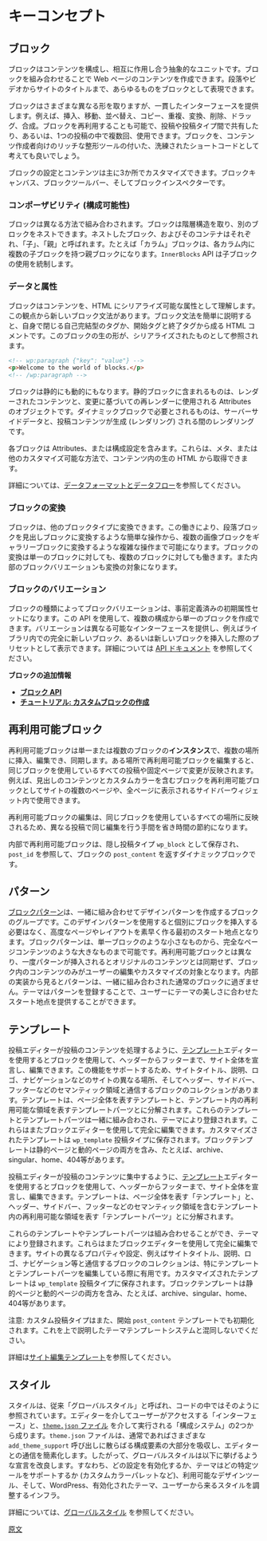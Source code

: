 <!--
# Key Concepts
 -->
# キーコンセプト

<!--
## Blocks
 -->
## ブロック

<!--
Blocks are an abstract unit for structuring and interacting with content. When composed together they create the content for a webpage. Everything from a paragraph, to a video, to the site title is represented as a block.
 -->
ブロックはコンテンツを構成し、相互に作用し合う抽象的なユニットです。ブロックを組み合わせることで Web ページのコンテンツを作成できます。段落やビデオからサイトのタイトルまで、あらゆるものをブロックとして表現できます。

<!--
Blocks come in many different forms but also provide a consistent interface. They can be inserted, moved, reordered, copied, duplicated, transformed, deleted, dragged, and combined. Blocks can also be reused, allowing them to be shared across posts and post types and/or used multiple times in the same post. If it helps, you can think of blocks as a more graceful shortcode, with rich formatting tools for users to compose content.
 -->
ブロックはさまざまな異なる形を取りますが、一貫したインターフェースを提供します。例えば、挿入、移動、並べ替え、コピー、重複、変換、削除、ドラッグ、合成。ブロックを再利用することも可能で、投稿や投稿タイプ間で共有したり、あるいは、1つの投稿の中で複数回、使用できます。ブロックを、コンテンツ作成者向けのリッチな整形ツールの付いた、洗練されたショートコードとして考えても良いでしょう。

<!--
The settings and content of a block can be customized in three main places: the block canvas, the block toolbar, and the block inspector.
 -->
ブロックの設定とコンテンツは主に3か所でカスタマイズできます。ブロックキャンバス、ブロックツールバー、そしてブロックインスペクターです。

<!--
### Composability
 -->
### コンポーザビリティ (構成可能性)

<!--
Blocks are meant to be combined in different ways. Blocks are hierarchical in that a block can be nested within another block. Nested blocks and its container are also called _children_ and _parent_ respectively. For example, a _Columns_ block can be the parent block to multiple child blocks in each of its columns. The API that governs child block usage is named `InnerBlocks`.
 -->
ブロックは異なる方法で組み合わされます。ブロックは階層構造を取り、別のブロックをネストできます。ネストしたブロック、およびそのコンテナはそれぞれ、「子」、「親」と呼ばれます。たとえば「カラム」ブロックは、各カラム内に複数の子ブロックを持つ親ブロックになります。`InnerBlocks` API は子ブロックの使用を統制します。

<!--
### Data and attributes
 -->
### データと属性

<!--
Blocks understand content as attributes and are serializable to HTML. To this point, there is a new Block Grammar. Distilled, the block grammar is an HTML comment, either a self-closing tag or with a beginning tag and ending tag. In the main tag, depending on the block type and user customizations, there can be a JSON object. This raw form of the block is referred to as serialized.
 -->
ブロックはコンテンツを、HTML にシリアライズ可能な属性として理解します。この観点から新しいブロック文法があります。ブロック文法を簡単に説明すると、自身で閉じる自己完結型のタグか、開始タグと終了タグから成る HTML コメントです。このブロックの生の形が、シリアライズされたものとして参照されます。

```html
<!-- wp:paragraph {"key": "value"} -->
<p>Welcome to the world of blocks.</p>
<!-- /wp:paragraph -->
```

<!--
Blocks can be static or dynamic. Static blocks contain rendered content and an object of Attributes used to re-render based on changes. Dynamic blocks require server-side data and rendering while the post content is being generated (rendering).

Each block contains Attributes or configuration settings, which can be sourced from raw HTML in the content via meta or other customizable origins.
 -->
ブロックは静的にも動的にもなります。静的ブロックに含まれるものは、レンダーされたコンテンツと、変更に基づいての再レンダーに使用される Attributes のオブジェクトです。ダイナミックブロックで必要とされるものは、サーバーサイドデータと、投稿コンテンツが生成 (レンダリング) される間のレンダリングです。

各ブロックは Attributes、または構成設定を含みます。これらは、メタ、または他のカスタマイズ可能な方法で、コンテンツ内の生の HTML から取得できます。

詳細については、[データフォーマットとデータフロー](https://ja.wordpress.org/team/handbook/block-editor/explanations/architecture/data-flow/)を参照してください。

<!--
### Block transforms
 -->
### ブロックの変換

<!--
Blocks have the ability to be transformed into other block types. This allows basic operations like converting a paragraph into a heading, but also more intricate ones like multiple images becoming a gallery. Block transforms work for single blocks and for multi-block selections. Internal block variations are also possible transformation targets.
 -->
ブロックは、他のブロックタイプに変換できます。この働きにより、段落ブロックを見出しブロックに変換するような簡単な操作から、複数の画像ブロックをギャラリーブロックに変換するような複雑な操作まで可能になります。ブロックの変換は単一のブロックに対しても、複数のブロックに対しても働きます。また内部のブロックバリエーションも変換の対象になります。

<!--
### Block variations
 -->
### ブロックのバリエーション

<!--
Given a block type, a block variation is a predefined set of its initial attributes. This API allows creating a single block from which multiple configurations are possible. Variations provide different possible interfaces, including showing up as entirely new blocks in the library, or as presets when inserting a new block. Read [the API documentation](/docs/reference-guides/block-api/block-registration.md#variations-optional) for more details.
 -->
ブロックの種類によってブロックバリエーションは、事前定義済みの初期属性セットになります。この API を使用して、複数の構成から単一のブロックを作成できます。バリエーションは異なる可能なインターフェースを提供し、例えばライブラリ内での完全に新しいブロック、あるいは新しいブロックを挿入した際のプリセットとして表示できます。詳細については [API ドキュメント](https://developer.wordpress.org/block-editor/developers/block-api/block-registration/#variations-optional) を参照してください。

<!--
**More on blocks**
 -->
**ブロックの追加情報**

<!--
-   **[Block API](/docs/reference-guides/block-api/README.md)**
-   **[Tutorial: Building A Custom Block](/docs/getting-started/devenv/get-started-with-create-block.md)**
 -->
- **[ブロック API](https://ja.wordpress.org/team/handbook/block-editor/reference-guides/block-api/)**
- **[チュートリアル: カスタムブロックの作成](https://ja.wordpress.org/team/handbook/block-editor/getting-started/devenv/get-started-with-create-block/)**

<!--
## Reusable blocks
 -->
## 再利用可能ブロック

<!--
A reusable blocks is **an instance** of a block (or multiple blocks) that can be inserted and edited in multiples places, remaining in sync everywhere. If a reusable block is edited in one place, those changes are reflected across all posts and pages that block is used. Examples of reusable blocks include a block consisting of a heading whose content and a custom color that would be appear on multiple pages of the site and sidebar widgets that would appear on every page.
 -->
再利用可能ブロックは単一または複数のブロックの**インスタンス**で、複数の場所に挿入、編集でき、同期します。ある場所で再利用可能ブロックを編集すると、同じブロックを使用しているすべての投稿や固定ページで変更が反映されます。例えば、見出しのコンテンツとカスタムカラーを含むブロックを再利用可能ブロックとしてサイトの複数のページや、全ページに表示されるサイドバーウィジェット内で使用できます。

<!--
Any edits to a reusable block will appear on every other use of that block, saving time from having to make the same edit on different posts.
 -->
再利用可能ブロックの編集は、同じブロックを使用しているすべての場所に反映されるため、異なる投稿で同じ編集を行う手間を省き時間の節約になります。

<!--
Internally, reusable blocks are stored as a hidden post type (`wp_block`) and are dynamic blocks that "ref" or reference the `post_id` and return the `post_content` for that block.
 -->
内部で再利用可能ブロックは、隠し投稿タイプ `wp_block` として保存され、 `post_id` を参照して、ブロックの `post_content` を返すダイナミックブロックです。

<!--
## Patterns
 -->
## パターン

<!--
A [block pattern](/docs/reference-guides/block-api/block-patterns.md) is a group of blocks that have been combined together creating a design pattern. These design patterns provide a starting point for building more advanced pages and layouts quickly, instead of inserting individual blocks. A block pattern can be as small as a single block or as large as a full page of content. Unlike reusable blocks, once a pattern is inserted it doesn't remain in sync with the original content as the blocks contained are meant to be edited and customized by the user. Underneath the surface, patterns are just regular blocks composed together. Themes can register patterns to offer users quick starting points with a design language familiar to that theme's aesthetics.
 -->
[ブロックパターン](https://ja.wordpress.org/team/handbook/block-editor/reference-guides/block-api/block-patterns/)は、一緒に組み合わせてデザインパターンを作成するブロックのグループです。このデザインパターンを使用すると個別にブロックを挿入する必要はなく、高度なページやレイアウトを素早く作る最初のスタート地点となります。ブロックパターンは、単一ブロックのような小さなものから、完全なページコンテンツのような大きなものまで可能です。再利用可能ブロックとは異なり、一度パターンが挿入されるとオリジナルのコンテンツとは同期せず、ブロック内のコンテンツのみがユーザーの編集やカスタマイズの対象となります。内部の実装から見るとパターンは、一緒に組み合わされた通常のブロックに過ぎません。テーマはパターンを登録することで、ユーザーにテーマの美しさに合わせたスタート地点を提供することができます。

<!--
## Templates
 -->
## テンプレート

<!--
While the post editor concentrates on the content of a post, the [template](/docs/reference-guides/block-api/block-templates.md) editor allows declaring and editing an entire site using blocks, from header to footer. To support these efforts there's a collection of blocks that interact with different parts of a site (like the site title, description, logo, navigation, etc) as well as semantic areas like header, sidebar, and footer. Templates are broken down between templates (that describe a full page) and template parts (that describe reusable areas within a template). These templates and template parts can be composed together and registered by a theme. They are also entirely editable by users using the block editor. Customized templates are saved in a `wp_template` post type. Block templates include both static pages and dynamic ones, like archives, singular, home, 404, etc.
 -->
投稿エディターが投稿のコンテンツを処理するように、[テンプレート](https://ja.wordpress.org/team/handbook/block-editor/reference-guides/block-api/block-templates/)エディターを使用するとブロックを使用して、ヘッダーからフッターまで、サイト全体を宣言し、編集できます。この機能をサポートするため、サイトタイトル、説明、ロゴ、ナビゲーションなどのサイトの異なる場所、そしてヘッダー、サイドバー、フッターなどのセマンティック領域と通信するブロックのコレクションがあります。テンプレートは、ページ全体を表すテンプレートと、テンプレート内の再利用可能な領域を表すテンプレートパーツとに分解されます。これらのテンプレートとテンプレートパーツは一緒に組み合わされ、テーマにより登録されます。これらはまたブロックエディターを使用して完全に編集できます。カスタマイズされたテンプレートは `wp_template` 投稿タイプに保存されます。ブロックテンプレートは静的ページと動的ページの両方を含み、たとえば、archive、singular、home、404等があります。

<!-- 
While the post editor concentrates on the content of a post, the [template](/docs/reference-guides/block-api/block-templates.md) editor allows declaring and editing an entire site using blocks, from header to footer. Templates are broken down between templates (that describe a full page) and template parts (that describe reusable areas within a template, including semantic areas like header, sidebar, and footer).
 -->
投稿エディターが投稿のコンテンツに集中するように、[テンプレート](https://ja.wordpress.org/team/handbook/block-editor/reference-guides/block-api/block-templates/)エディターを使用するとブロックを使用して、ヘッダーからフッターまで、サイト全体を宣言し、編集できます。テンプレートは、ページ全体を表す「テンプレート」と、ヘッダー、サイドバー、フッターなどのセマンティック領域を含むテンプレート内の再利用可能な領域を表す「テンプレートパーツ」とに分解されます。

<!-- 
These templates and template parts can be composed together and registered by a theme. They are also entirely editable by users using the block editor; a collection of blocks that interact with different properties and settings of the site (like the site title, description, logo, navigation, etc) are especially useful when editing templates and template parts. Customized templates are saved in a `wp_template` post type. Block templates include both static pages and dynamic ones, like archives, singular, home, 404, etc.
 -->
これらのテンプレートやテンプレートパーツは組み合わせることができ、テーマにより登録されます。これらはまたブロックエディターを使用して完全に編集できます。サイトの異なるプロパティや設定、例えばサイトタイトル、説明、ロゴ、ナビゲーション等と通信するブロックのコレクションは、特にテンプレートとテンプレートパーツを編集している際に有用です。カスタマイズされたテンプレートは `wp_template` 投稿タイプに保存されます。ブロックテンプレートは静的ページと動的ページの両方を含み、たとえば、archive、singular、home、404等があります。

<!--
Note: custom post types can also be initialized with a starting `post_content` template that should not be confused with the theme template system described above.
 -->
注意: カスタム投稿タイプはまた、開始 `post_content` テンプレートでも初期化されます。これを上で説明したテーマテンプレートシステムと混同しないでください。

<!-- 
More on [Site editing templates](/docs/explanations/architecture/full-site-editing-templates.md).
 -->
詳細は[サイト編集テンプレート](https://ja.wordpress.org/team/handbook/block-editor/explanations/architecture/full-site-editing-templates)を参照してください。

<!-- 
## Styles
 -->
## スタイル

<!-- 
Styles, formerly known as Global Styles and as such referenced in the code, is both an interface that users access through the editor and a configuration system done through [a `theme.json` file](/docs/how-to-guides/themes/global-settings-and-styles.md). This file absorbs most of the configuration aspects usually scattered through various `add_theme_support` calls to simplify communicating with the editor. It thus aims to improve declaring what settings should be enabled, what specific tools a theme offers (like a custom color palette), the available design tools present, and an infrastructure that allows to coordinate the styles coming from WordPress, the active theme, and the user.
 -->
スタイルは、従来「グローバルスタイル」と呼ばれ、コードの中ではそのように参照されています。エディターを介してユーザーがアクセスする「インターフェース」と、[`theme.json` ファイル](https://ja.wordpress.org/team/handbook/block-editor/how-to-guides/themes/global-settings-and-styles/) を介して実行される「構成システム」の2つから成ります。`theme.json` ファイルは、通常であればさまざまな `add_theme_support` 呼び出しに散らばる構成要素の大部分を吸収し、エディターとの通信を簡素化します。したがって、グローバルスタイルは以下に挙げるような宣言を改良します。すなわち、どの設定を有効化するか、テーマはどの特定ツールをサポートするか (カスタムカラーパレットなど)、利用可能なデザインツール、そして、WordPress、有効化されたテーマ、ユーザーから来るスタイルを調整するインフラ。

<!-- 
Learn more about [Global Styles](/docs/explanations/architecture/styles.md#global-styles).
 -->
詳細については、[グローバルスタイル](https://ja.wordpress.org/team/handbook/block-editor/explanations/architecture/styles.md#global-styles) を参照してください。

[原文](https://github.com/WordPress/gutenberg/blob/trunk/docs/explanations/architecture/key-concepts.md)
